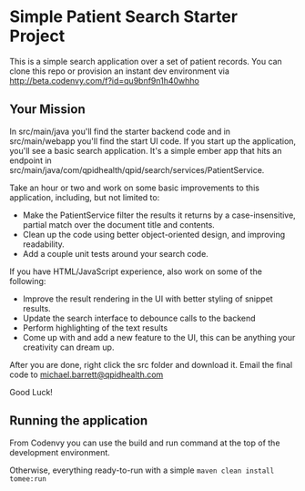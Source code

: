 # Simple Patient Search Starter Project

This is a simple search application over a set of patient records.
You can clone this repo or provision an instant dev environment via http://beta.codenvy.com/f?id=qu9bnf9n1h40whho

## Your Mission

In src/main/java you'll find the starter backend code and in src/main/webapp you'll find the start UI code.
If you start up the application, you'll see a basic search application. It's a simple ember app that hits
an endpoint in src/main/java/com/qpidhealth/qpid/search/services/PatientService.

Take an hour or two and work on some basic improvements to this application, including, but not limited to:
  * Make the PatientService filter the results it returns by a case-insensitive, partial match over the document title and contents.
  * Clean up the code using better object-oriented design, and improving readability.
  * Add a couple unit tests around your search code.
  
If you have HTML/JavaScript experience, also work on some of the following:
  * Improve the result rendering in the UI with better styling of snippet results.
  * Update the search interface to debounce calls to the backend
  * Perform highlighting of the text results
  * Come up with and add a new feature to the UI, this can be anything your creativity can dream up.

After you are done, right click the src folder and download it. 
Email the final code to michael.barrett@qpidhealth.com

Good Luck!

## Running the application

From Codenvy you can use the build and run command at the top of the development environment.

Otherwise, everything ready-to-run with a simple `maven clean install tomee:run`
